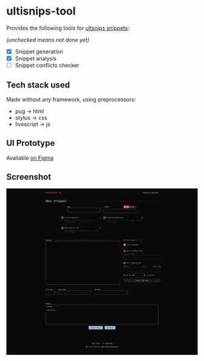 # ultisnips-tool
Provides the following tools for [ultsnips snippets](https://github.com/SirVer/ultisnips):

_(unchecked means not done yet)_
- [x] Snippet generation
- [x] Snippet analysis
- [ ] Snippet conflicts checker

## Tech stack used

Made without any framework, using preprocessors:

- pug → html
- stylus → css
- livescript → js

## UI Prototype

Available [on Figma](https://www.figma.com/proto/vS1qgbKknEOIoCm8aom7oh/ultisnips-tool?node-id=1%3A2&scaling=min-zoom)

## Screenshot

![website screenshot](scrot.png)
